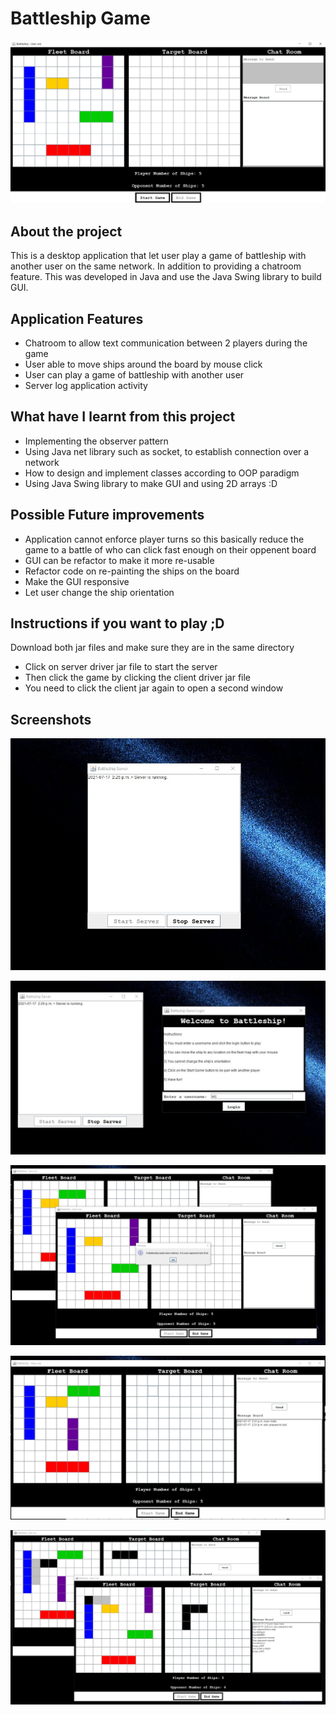 # Battleship Game
<p align="center">
<img src="./BattleshipScreen.jpg">
</p>

## About the project
This is a desktop application that let user play a game of battleship with another user on the same network.  In addition to providing a chatroom feature.
This was developed in Java and use the Java Swing library to build GUI.

## Application Features
- Chatroom to allow text communication between 2 players during the game
- User able to move ships around the board by mouse click
- User can play a game of battleship with another user
- Server log application activity

## What have I learnt from this project
- Implementing the observer pattern
- Using Java net library such as socket, to establish connection over a network
- How to design and implement classes according to OOP paradigm
- Using Java Swing library to make GUI and using 2D arrays :D

## Possible Future improvements
- Application cannot enforce player turns so this basically reduce the game to a battle of who can click fast enough on their oppenent board
- GUI can be refactor to make it more re-usable
- Refactor code on re-painting the ships on the board
- Make the GUI responsive
- Let user change the ship orientation

## Instructions if you want to play ;D
Download both jar files and make sure they are in the same directory
- Click on server driver jar file to start the server
- Then click the game by clicking the client driver jar file
- You need to click the client jar again to open a second window

## Screenshots
<p align="center">
<img src="./BattleshipScreen1.jpg">
</p>
<p align="center">
<img src="./BattleshipScreen2.jpg">
</p>
<p align="center">
<img src="./BattleshipScreen3.jpg">
</p>
<p align="center">
<img src="./BattleshipScreen4.jpg">
</p>
<p align="center">
<img src="./BattleshipScreen5.jpg">
</p>

